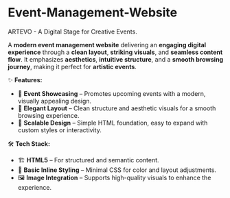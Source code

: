 # Event-Management-Website
ARTEVO - A Digital Stage for Creative Events.

A **modern event management website** delivering an **engaging digital experience** through a **clean layout**, **striking visuals**, and **seamless content flow**. It emphasizes **aesthetics**, **intuitive structure**, and a **smooth browsing journey**, making it perfect for **artistic events**.

✨ **Features:**
- 🎉 **Event Showcasing** – Promotes upcoming events with a modern, visually appealing design.
- 🎨 **Elegant Layout** – Clean structure and aesthetic visuals for a smooth browsing experience.
- 🚀 **Scalable Design** – Simple HTML foundation, easy to expand with custom styles or interactivity.

🛠 **Tech Stack:**
- 🏗️ **HTML5** – For structured and semantic content.
- 🎨 **Basic Inline Styling** – Minimal CSS for color and layout adjustments.
- 🖼️ **Image Integration** – Supports high-quality visuals to enhance the experience.
